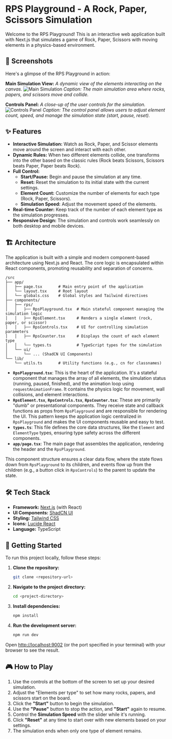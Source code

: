# RPS Playground - A Rock, Paper, Scissors Simulation

Welcome to the RPS Playground! This is an interactive web application built with Next.js that simulates a game of Rock, Paper, Scissors with moving elements in a physics-based environment.

## 📸 Screenshots

Here's a glimpse of the RPS Playground in action:

**Main Simulation View:**
*A dynamic view of the elements interacting on the canvas.*
<img src="https://placehold.co/800x450.png" alt="Main Simulation" data-ai-hint="simulation game" />
*Caption: The main simulation area where rocks, papers, and scissors move and collide.*

**Controls Panel:**
*A close-up of the user controls for the simulation.*
<img src="https://placehold.co/800x200.png" alt="Controls Panel" data-ai-hint="ui controls" />
*Caption: The control panel allows users to adjust element count, speed, and manage the simulation state (start, pause, reset).*


## ✨ Features

- **Interactive Simulation:** Watch as Rock, Paper, and Scissor elements move around the screen and interact with each other.
- **Dynamic Rules:** When two different elements collide, one transforms into the other based on the classic rules (Rock beats Scissors, Scissors beats Paper, Paper beats Rock).
- **Full Control:**
  - **Start/Pause:** Begin and pause the simulation at any time.
  - **Reset:** Reset the simulation to its initial state with the current settings.
  - **Element Count:** Customize the number of elements for each type (Rock, Paper, Scissors).
  - **Simulation Speed:** Adjust the movement speed of the elements.
- **Real-time Counter:** Keep track of the number of each element type as the simulation progresses.
- **Responsive Design:** The simulation and controls work seamlessly on both desktop and mobile devices.

## 🏗️ Architecture

The application is built with a simple and modern component-based architecture using Next.js and React. The core logic is encapsulated within React components, promoting reusability and separation of concerns.

```
/src
├── app/
│   ├── page.tsx       # Main entry point of the application
│   └── layout.tsx     # Root layout
│   └── globals.css    # Global styles and Tailwind directives
├── components/
│   ├── rps/
│   │   ├── RpsPlayground.tsx  # Main stateful component managing the simulation logic
│   │   ├── RpsElement.tsx     # Renders a single element (rock, paper, or scissor)
│   │   ├── RpsControls.tsx    # UI for controlling simulation parameters
│   │   ├── RpsCounter.tsx     # Displays the count of each element type
│   │   └── types.ts           # TypeScript types for the simulation
│   └── ui/
│       └── ... (ShadCN UI Components)
└── lib/
    └── utils.ts       # Utility functions (e.g., cn for classnames)
```

-   **`RpsPlayground.tsx`**: This is the heart of the application. It's a stateful component that manages the array of all elements, the simulation status (running, paused, finished), and the animation loop using `requestAnimationFrame`. It contains the physics logic for movement, wall collisions, and element interactions.
-   **`RpsElement.tsx`**, **`RpsControls.tsx`**, **`RpsCounter.tsx`**: These are primarily "dumb" or presentational components. They receive state and callback functions as props from `RpsPlayground` and are responsible for rendering the UI. This pattern keeps the application logic centralized in `RpsPlayground` and makes the UI components reusable and easy to test.
-   **`types.ts`**: This file defines the core data structures, like the `Element` and `ElementType` types, ensuring type safety across the different components.
-   **`app/page.tsx`**: The main page that assembles the application, rendering the header and the `RpsPlayground`.

This component structure ensures a clear data flow, where the state flows down from `RpsPlayground` to its children, and events flow up from the children (e.g., a button click in `RpsControls`) to the parent to update the state.

## 🛠️ Tech Stack

- **Framework:** [Next.js](https://nextjs.org/) (with React)
- **UI Components:** [ShadCN UI](https://ui.shadcn.com/)
- **Styling:** [Tailwind CSS](https://tailwindcss.com/)
- **Icons:** [Lucide React](https://lucide.dev/)
- **Language:** TypeScript

## 🚀 Getting Started

To run this project locally, follow these steps:

1.  **Clone the repository:**
    ```bash
    git clone <repository-url>
    ```

2.  **Navigate to the project directory:**
    ```bash
    cd <project-directory>
    ```

3.  **Install dependencies:**
    ```bash
    npm install
    ```

4.  **Run the development server:**
    ```bash
    npm run dev
    ```

Open [http://localhost:9002](http://localhost:9002) (or the port specified in your terminal) with your browser to see the result.

## 🎮 How to Play

1.  Use the controls at the bottom of the screen to set up your desired simulation.
2.  Adjust the "Elements per type" to set how many rocks, papers, and scissors start on the board.
3.  Click the **"Start"** button to begin the simulation.
4.  Use the **"Pause"** button to stop the action, and **"Start"** again to resume.
5.  Control the **Simulation Speed** with the slider while it's running.
6.  Click **"Reset"** at any time to start over with new elements based on your settings.
7.  The simulation ends when only one type of element remains.
